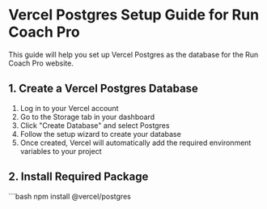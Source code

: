 # Vercel Postgres Setup Guide for Run Coach Pro

This guide will help you set up Vercel Postgres as the database for the Run Coach Pro website.

## 1. Create a Vercel Postgres Database

1. Log in to your Vercel account
2. Go to the Storage tab in your dashboard
3. Click "Create Database" and select Postgres
4. Follow the setup wizard to create your database
5. Once created, Vercel will automatically add the required environment variables to your project

## 2. Install Required Package

\`\`\`bash
npm install @vercel/postgres
